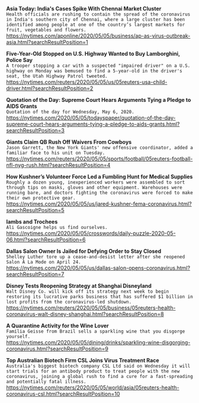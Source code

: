 **Asia Today: India's Cases Spike With Chennai Market Cluster**\
`Health officials are rushing to contain the spread of the coronavirus in India's southern city of Chennai, where a large cluster has been identified among people at one of the country’s largest markets for fruit, vegetables and flowers.`\
https://nytimes.com/aponline/2020/05/05/business/ap-as-virus-outbreak-asia.html?searchResultPosition=1

**Five-Year-Old Stopped on U.S. Highway Wanted to Buy Lamborghini, Police Say**\
`A trooper stopping a car with a suspected "impaired driver" on a U.S. highway on Monday was bemused to find a 5-year-old in the driver's seat, the Utah Highway Patrol tweeted.`\
https://nytimes.com/reuters/2020/05/05/us/05reuters-usa-child-driver.html?searchResultPosition=2

**Quotation of the Day: Supreme Court Hears Arguments Tying a Pledge to AIDS Grants**\
`Quotation of the day for Wednesday, May 6, 2020.`\
https://nytimes.com/2020/05/05/todayspaper/quotation-of-the-day-supreme-court-hears-arguments-tying-a-pledge-to-aids-grants.html?searchResultPosition=3

**Giants Claim QB Rush Off Waivers From Cowboys**\
`Jason Garrett, the New York Giants' new offensive coordinator, added a familiar face to his unit on Tuesday.`\
https://nytimes.com/reuters/2020/05/05/sports/football/05reuters-football-nfl-nyg-rush.html?searchResultPosition=4

**How Kushner’s Volunteer Force Led a Fumbling Hunt for Medical Supplies**\
`Roughly a dozen young, inexperienced workers were assembled to sort through tips on masks, gloves and other equipment. Warehouses were running bare, and doctors fighting the coronavirus were forced to make their own protective gear.`\
https://nytimes.com/2020/05/05/us/jared-kushner-fema-coronavirus.html?searchResultPosition=5

**Iambs and Trochees**\
`Ali Gascoigne helps us find ourselves.`\
https://nytimes.com/2020/05/05/crosswords/daily-puzzle-2020-05-06.html?searchResultPosition=6

**Dallas Salon Owner Is Jailed for Defying Order to Stay Closed**\
`Shelley Luther tore up a cease-and-desist letter after she reopened Salon À La Mode on April 24.`\
https://nytimes.com/2020/05/05/us/dallas-salon-opens-coronavirus.html?searchResultPosition=7

**Disney Tests Reopening Strategy at Shanghai Disneyland**\
`Walt Disney Co. will kick off its strategy next week to begin restoring its lucrative parks business that has suffered $1 billion in lost profits from the coronavirus-led shutdown.    `\
https://nytimes.com/reuters/2020/05/05/business/05reuters-health-coronavirus-walt-disney-shanghai.html?searchResultPosition=8

**A Quarantine Activity for the Wine Lover**\
`Família Geisse from Brazil sells a sparkling wine that you disgorge yourself.`\
https://nytimes.com/2020/05/05/dining/drinks/sparkling-wine-disgorging-coronavirus.html?searchResultPosition=9

**Top Australian Biotech Firm CSL Joins Virus Treatment Race**\
`Australia's biggest biotech company CSL Ltd said on Wednesday it will start trials for an antibody product to treat people with the new coronavirus, joining a global rush to find a cure for a fast-spreading and potentially fatal illness.`\
https://nytimes.com/reuters/2020/05/05/world/asia/05reuters-health-coronavirus-csl.html?searchResultPosition=10

